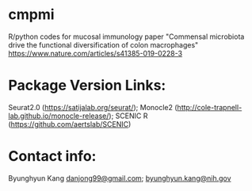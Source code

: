 # cmpmi
R/python codes for mucosal immunology paper 
"Commensal microbiota drive the functional diversification of colon macrophages"
https://www.nature.com/articles/s41385-019-0228-3

# Package Version Links:
Seurat2.0 (https://satijalab.org/seurat/); Monocle2 (http://cole-trapnell-lab.github.io/monocle-release/); SCENIC R (https://github.com/aertslab/SCENIC)



# Contact info:
Byunghyun Kang
danjong99@gmail.com; byunghyun.kang@nih.gov
